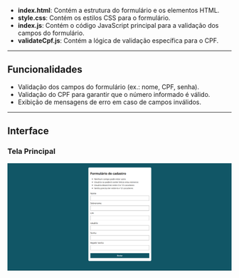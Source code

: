 
- **index.html**: Contém a estrutura do formulário e os elementos HTML.
- **style.css**: Contém os estilos CSS para o formulário.
- **index.js**: Contém o código JavaScript principal para a validação dos campos do formulário.
- **validateCpf.js**: Contém a lógica de validação específica para o CPF.

---

## Funcionalidades

- Validação dos campos do formulário (ex.: nome, CPF, senha).
- Validação do CPF para garantir que o número informado é válido.
- Exibição de mensagens de erro em caso de campos inválidos.

---

## Interface

### **Tela Principal**
![Tela Principal](https://github.com/EduardoSilvaNegreiros/validador-de-formulario/blob/main/telaPrincipal%20(2).png?raw=true)
